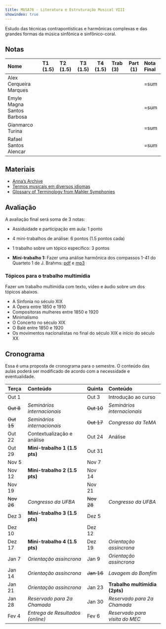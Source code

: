 ```yaml
---
title: MUSA76 - Literatura e Estruturação Musical VIII
showindex: true
---
```


Estudo das técnicas contrapontísticas e harmônicas complexas e das grandes
formas da música sinfônica e sinfônico-coral.

## Notas

| Nome                       | T1 (1.5) | T2 (1.5) | T3 (1.5) | T4 (1.5) | Trab (3) | Part (1) | Nota Final |
|:---------------------------|:---------|:---------|----------|----------|:---------|----------|:-----------|
| Alex Cerqueira Marques     |          |          |          |          |          |          | =sum       |
| Emyle Magna Santos Barbosa |          |          |          |          |          |          | =sum       |
| Gianmarco Turina           |          |          |          |          |          |          | =sum       |
| Rafael Santos Alencar      |          |          |          |          |          |          | =sum       |


## Materiais

- [Anna’s Archive](https://annas-archive.org)
- [Termos musicais em diversos idiomas](https://web.library.yale.edu/cataloging/music/instname)
- [Glossary of Terminology from Mahler Symphonies](https://www.orchestralibrary.com/reftables/mahler2gloss.html)

## Avaliação

A avaliação final será soma de 3 notas:

- Assiduidade e participação em aula: 1 ponto
- 4 mini-trabalhos de análise: 6 pontos (1.5 pontos cada)
- 1 trabalho sobre um tópico específico: 3 pontos


- **Mini-trabalho 1:** Fazer uma análise harmônica dos compassos 1-41 do
  Quarteto 1 de J. Brahms: [pdf][1] e [mp3][2]

[1]: https://docs.pkroger.com/Brahms%20Quarteto%201%20-%20Trecho.pdf
[2]: https://docs.pkroger.com/Brahms%20Quarteto%201%20-%20Trecho.m4a

### Tópicos para o trabalho multimídia

Fazer um trabalho multimídia com texto, vídeo e áudio sobre um dos tópicos
abaixos.

- A Sinfonia no século XIX
- A Ópera entre 1850 e 1910
- Compositoras mulheres entre 1850 e 1920
- Minimalismo
- O Concerto no século XIX
- O Balé entre 1850 e 1920
- Os movimentos nacionalistas no final do século XIX e início do século XX


## Cronograma

Essa é uma proposta de cronograma para o semestre. O conteúdo das aulas poderá
ser modificado de acordo com a necessidade e eventualidade.

| Terça      | Conteúdo                         | Quinta     | Conteúdo                       |
|:-----------|:---------------------------------|:-----------|:-------------------------------|
| Out 1      |                                  | Out 3      | Introdução ao curso            |
| ~~Out 8~~  | *Seminários internacionais*      | ~~Out 10~~ | *Seminários internacionais*    |
| ~~Out 15~~ | *Seminários internacionais*      | ~~Out 17~~ | *Congresso da TeMA*            |
| Out 22     | Contextualização e análise       | Out 24     | Análise                        |
| Out 29     | **Mini-trabalho 1 (1.5 pts)**    | Out 31     |                                |
| Nov 5      |                                  | Nov 7      |                                |
| Nov 12     | **Mini-trabalho 2 (1.5 pts)**    | Nov 14     |                                |
| Nov 19     |                                  | Nov 21     |                                |
| ~~Nov 26~~ | *Congresso da UFBA*              | ~~Nov 28~~ | *Congresso da UFBA*            |
| Dez 3      | **Mini-trabalho 3 (1.5 pts)**    | Dez 5      |                                |
| Dez 10     |                                  | Dez 12     |                                |
| Dez 17     | **Mini-trabalho 4 (1.5 pts)**    | Dez 19     | *Orientação assíncrona*        |
| Jan 7      | *Orientação assíncrona*          | Jan 9      | *Orientação assíncrona*        |
| Jan 14     | *Orientação assíncrona*          | ~~Jan 16~~ | *Lavagem do Bomfim*            |
| Jan 21     | *Orientação assíncrona*          | Jan 23     | **Trabalho multimídia (2pts)** |
| Jan 28     | *Reservado para 2a Chamada*      | Jan 30     | *Reservado para 2a Chamada*    |
| Fev 4      | *Entrega de Resultados (online)* | Fev 6      | *Reservado para visita do MEC* |

